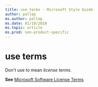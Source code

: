 ```yaml
---
title: use terms - Microsoft Style Guide
author: pallep
ms.author: pallep
ms.date: 01/19/2018
ms.topic: article
ms.prod: non-product-specific
---
```


# use terms

Don't use to mean *license terms.*

**See** [Microsoft Software License Terms](/style-guide/a-z-word-list-term-collections/m/software-license-terms)
